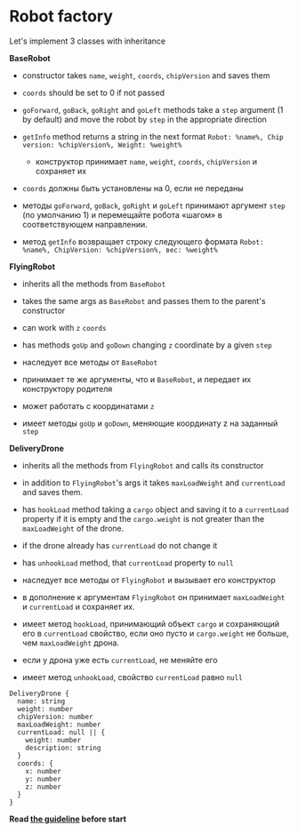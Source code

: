 # Robot factory
Let's implement 3 classes with inheritance

**BaseRobot**
- constructor takes `name`, `weight`, `coords`, `chipVersion` and saves them
- `coords` should be set to 0 if not passed
- `goForward`, `goBack`, `goRight` and `goLeft` methods take a `step` argument
  (1 by default) and move the robot by `step` in the appropriate direction
- `getInfo` method returns a string in the next format `Robot: %name%, Chip 
  version: %chipVersion%, Weight: %weight%`

  - конструктор принимает `name`, `weight`, `coords`, `chipVersion` и сохраняет их
- `coords` должны быть установлены на 0, если не переданы
- методы `goForward`, `goBack`, `goRight` и `goLeft` принимают аргумент `step`
  (по умолчанию 1) и перемещайте робота «шагом» в соответствующем направлении.
- метод `getInfo` возвращает строку следующего формата 
  `Robot: %name%, ChipVersion: %chipVersion%, вес: %weight%`

**FlyingRobot**
- inherits all the methods from `BaseRobot`
- takes the same args as `BaseRobot` and passes them to the parent's constructor
- can work with `z` `coords`
- has methods `goUp` and `goDown` changing `z` coordinate by a given `step`

- наследует все методы от `BaseRobot`
- принимает те же аргументы, что и `BaseRobot`, и передает их конструктору родителя
- может работать с координатами `z`
- имеет методы `goUp` и `goDown`, меняющие координату z на заданный `step`

**DeliveryDrone**
- inherits all the methods from `FlyingRobot` and calls its constructor
- in addition to `FlyingRobot`'s args it takes `maxLoadWeight` and `currentLoad`
  and saves them.
- has `hookLoad` method taking a `cargo` object and saving it to a `currentLoad`
  property if it is empty and the `cargo.weight` is not greater than the
  `maxLoadWeight` of the drone.
- if the drone already has `currentLoad` do not change it
- has `unhookLoad` method, that `currentLoad` property to `null`

- наследует все методы от `FlyingRobot` и вызывает его конструктор
- в дополнение к аргументам `FlyingRobot` он принимает `maxLoadWeight` и `currentLoad`
  и сохраняет их.
- имеет метод `hookLoad`, принимающий объект `cargo` и сохраняющий его в `currentLoad`
  свойство, если оно пусто и `cargo.weight` не больше, чем
  `maxLoadWeight` дрона.
- если у дрона уже есть `currentLoad`, не меняйте его
- имеет метод `unhookLoad`, свойство `currentLoad` равно `null`

```
DeliveryDrone {
  name: string
  weight: number
  chipVersion: number
  maxLoadWeight: number
  currentLoad: null || {
    weight: number
    description: string
  }
  coords: {
    x: number
    y: number
    z: number
  }
}
```

**Read [the guideline](https://github.com/mate-academy/js_task-guideline/blob/master/README.md) before start**
